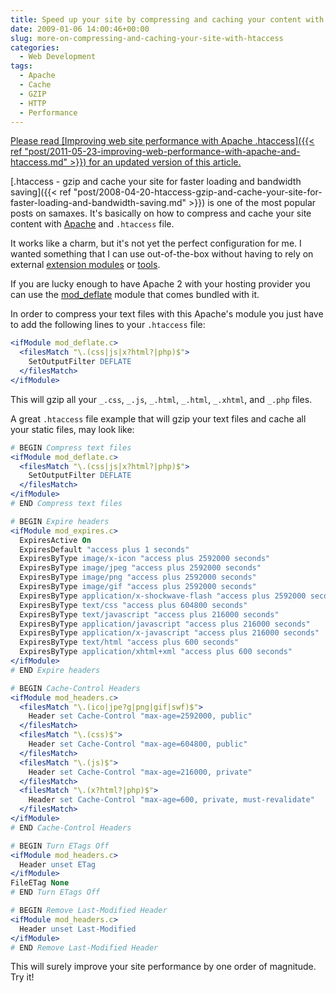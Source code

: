 ```yaml
---
title: Speed up your site by compressing and caching your content with .htaccess
date: 2009-01-06 14:00:46+00:00
slug: more-on-compressing-and-caching-your-site-with-htaccess
categories:
  - Web Development
tags:
  - Apache
  - Cache
  - GZIP
  - HTTP
  - Performance
---
```


<ins datetime="2011-05-23T17:18:12+00:00">
  Please read [Improving web site performance with Apache .htaccess]({{< ref "post/2011-05-23-improving-web-performance-with-apache-and-htaccess.md" >}}) for an updated version of this article.
</ins>

[.htaccess - gzip and cache your site for faster loading and bandwidth saving]({{< ref "post/2008-04-20-htaccess-gzip-and-cache-your-site-for-faster-loading-and-bandwidth-saving.md" >}}) is one of the most popular posts on samaxes.
It's basically on how to compress and cache your site content with [Apache](http://httpd.apache.org/) and `.htaccess` file.

It works like a charm, but it's not yet the perfect configuration for me.
I wanted something that I can use out-of-the-box without having to rely on external [extension modules](http://schroepl.net/projekte/mod_gzip/) or [tools](http://farhadi.ir/works/smartoptimizer).

<!--more-->

If you are lucky enough to have Apache 2 with your hosting provider you can use the [mod_deflate](http://httpd.apache.org/docs/2.2/mod/mod_deflate.html) module that comes bundled with it.

In order to compress your text files with this Apache's module you just have to add the following lines to your `.htaccess` file:

```apache
<ifModule mod_deflate.c>
  <filesMatch "\.(css|js|x?html?|php)$">
    SetOutputFilter DEFLATE
  </filesMatch>
</ifModule>
```

This will gzip all your `_.css`, `_.js`, `_.html`, `_.html`, `_.xhtml`, and `_.php` files.

A great `.htaccess` file example that will gzip your text files and cache all your static files, may look like:

```apache
# BEGIN Compress text files
<ifModule mod_deflate.c>
  <filesMatch "\.(css|js|x?html?|php)$">
    SetOutputFilter DEFLATE
  </filesMatch>
</ifModule>
# END Compress text files

# BEGIN Expire headers
<ifModule mod_expires.c>
  ExpiresActive On
  ExpiresDefault "access plus 1 seconds"
  ExpiresByType image/x-icon "access plus 2592000 seconds"
  ExpiresByType image/jpeg "access plus 2592000 seconds"
  ExpiresByType image/png "access plus 2592000 seconds"
  ExpiresByType image/gif "access plus 2592000 seconds"
  ExpiresByType application/x-shockwave-flash "access plus 2592000 seconds"
  ExpiresByType text/css "access plus 604800 seconds"
  ExpiresByType text/javascript "access plus 216000 seconds"
  ExpiresByType application/javascript "access plus 216000 seconds"
  ExpiresByType application/x-javascript "access plus 216000 seconds"
  ExpiresByType text/html "access plus 600 seconds"
  ExpiresByType application/xhtml+xml "access plus 600 seconds"
</ifModule>
# END Expire headers

# BEGIN Cache-Control Headers
<ifModule mod_headers.c>
  <filesMatch "\.(ico|jpe?g|png|gif|swf)$">
    Header set Cache-Control "max-age=2592000, public"
  </filesMatch>
  <filesMatch "\.(css)$">
    Header set Cache-Control "max-age=604800, public"
  </filesMatch>
  <filesMatch "\.(js)$">
    Header set Cache-Control "max-age=216000, private"
  </filesMatch>
  <filesMatch "\.(x?html?|php)$">
    Header set Cache-Control "max-age=600, private, must-revalidate"
  </filesMatch>
</ifModule>
# END Cache-Control Headers

# BEGIN Turn ETags Off
<ifModule mod_headers.c>
  Header unset ETag
</ifModule>
FileETag None
# END Turn ETags Off

# BEGIN Remove Last-Modified Header
<ifModule mod_headers.c>
  Header unset Last-Modified
</ifModule>
# END Remove Last-Modified Header
```

This will surely improve your site performance by one order of magnitude. Try it!
